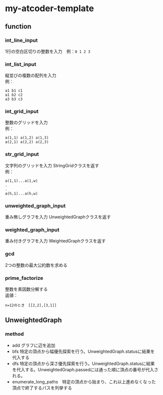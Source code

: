 # my-atcoder-template

## function
### int_line_input‎
1行の空白区切りの整数を入力　例：`0 1 2 3`
### int_list_input‎
縦並びの複数の配列を入力
<br>例：
```
a1 b1 c1
a1 b2 c2
a3 b3 c3
```
### int_grid_input
整数のグリッドを入力
<br>例：
```
a(1,1) a(1,2) a(1,3)
a(2,1) a(2,2) a(2,3)
```
### str_grid_input
文字列のグリッドを入力
StringGridクラスを返す
<br>例：
```
a(1,1)...a(1,w)
.
.
a(h,1)...a(h,w)
```
### unweighted_graph_input
重み無しグラフを入力
UnweightedGraphクラスを返す
### weighted_graph_input
重み付きグラフを入力
WeightedGraphクラスを返す
### gcd
2つの整数の最大公約数を求める
### prime_factorize
整数を素因数分解する
<br>返値：
```
n=12のとき　[[2,2],[3,1]]
```
## UnweightedGraph
### method
- add グラフに辺を追加
- bfs 特定の頂点から幅優先探索を行う。UnweightedGraph.statusに結果を代入する
- dfs 特定の頂点から深さ優先探索を行う。UnweightedGraph.statusに結果を代入する。UnweightedGraph.passedには通った順に頂点の番号が代入される。
- enumerate_long_paths‎　特定の頂点から始まり、これ以上進めなくなった頂点で終了するパスを列挙する
